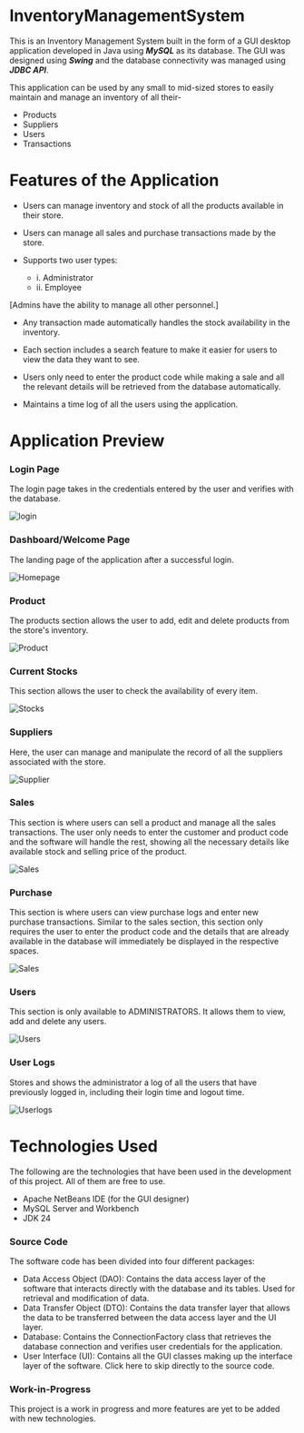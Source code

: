 # InventoryManagementSystem

This is an Inventory Management System built in the form of a GUI desktop application developed in Java using **_MySQL_** as its database. The GUI was designed using 
**_Swing_** and the database connectivity was managed using **_JDBC API_**.

This application can be used by any small to mid-sized stores to easily maintain and manage an inventory of all their-

- Products
- Suppliers
- Users
- Transactions

# Features of the Application

- Users can manage inventory and stock of all the products available in their store.

- Users can manage all sales and purchase transactions made by the store.

- Supports two user types:
  * i. Administrator
  * ii. Employee

[Admins have the ability to manage all other personnel.]

- Any transaction made automatically handles the stock availability in the inventory.

- Each section includes a search feature to make it easier for users to view the data they want to see.

- Users only need to enter the product code while making a sale and all the relevant details will be retrieved from the database automatically.

- Maintains a time log of all the users using the application.

# Application Preview

### Login Page
The login page takes in the credentials entered by the user and verifies with the database.

![login](screenshots/LoginPage.png?raw=true)

### Dashboard/Welcome Page
The landing page of the application after a successful login.

![Homepage](screenshots/HomePage.png?raw=true)

### Product 
The products section allows the user to add, edit and delete products from the store's inventory.

![Product](screenshots/ProductPage.png?raw=true)

### Current Stocks
This section allows the user to check the availability of every item.

![Stocks](screenshots/CurrentStocks.png?raw=true)

### Suppliers
Here, the user can manage and manipulate the record of all the suppliers associated with the store.

![Supplier](screenshots/SupplierPage.png?raw=true)

### Sales
This section is where users can sell a product and manage all the sales transactions. The user only needs to enter the customer and product code and the software will handle the rest, showing all the necessary details like available stock and selling price of the product.

![Sales](screenshots/SalesPage.png?raw=true)

### Purchase 
This section is where users can view purchase logs and enter new purchase transactions. Similar to the sales section, this section only requires the user to enter the product code and the details that are already available in the database will immediately be displayed in the respective spaces.

![Sales](screenshots/SalesPage.png?raw=true)

### Users
This section is only available to ADMINISTRATORS. It allows them to view, add and delete any users.

![Users](screenshots/UsersPage.png?raw=true)

### User Logs
Stores and shows the administrator a log of all the users that have previously logged in, including their login time and logout time.

![Userlogs](screenshots/UsersLogs.png?raw=true)

# Technologies Used
The following are the technologies that have been used in the development of this project. All of them are free to use.

* Apache NetBeans IDE (for the GUI designer)
* MySQL Server and Workbench
* JDK 24

### Source Code
The software code has been divided into four different packages:

* Data Access Object (DAO): Contains the data access layer of the software that interacts directly with the database and its tables. Used for retrieval and modification of data.
* Data Transfer Object (DTO): Contains the data transfer layer that allows the data to be transferred between the data access layer and the UI layer.
* Database: Contains the ConnectionFactory class that retrieves the database connection and verifies user credentials for the application.
* User Interface (UI): Contains all the GUI classes making up the interface layer of the software.
Click here to skip directly to the source code.

### Work-in-Progress
This project is a work in progress and more features are yet to be added with new technologies.
